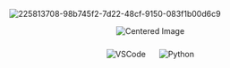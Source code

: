 
![225813708-98b745f2-7d22-48cf-9150-083f1b00d6c9](https://github.com/user-attachments/assets/cc1afd87-792c-4463-b0e8-3c17032e58bb)

<p align="center">
  <img src="https://github.com/user-attachments/assets/bed64f8f-c916-442f-81b6-6248c990baf3" alt="Centered Image">
</p>

<p align="center">
  <img src="https://github.com/user-attachments/assets/35cc2159-c61f-4874-9b9c-fc57ff763661" alt="VSCode" style="margin: 10px;">
  <img src="https://github.com/user-attachments/assets/2ef501aa-57c0-417b-8476-1e90cd2feeab" alt="Python" style="margin: 10px;">
</p>


